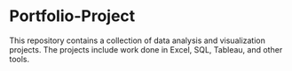 # Portfolio-Project
This repository contains a collection of data analysis and visualization projects. The projects include work done in Excel, SQL, Tableau, and other tools.
